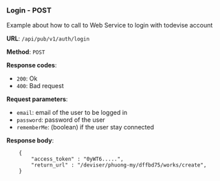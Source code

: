### Login - POST

Example about how to call to Web Service to login with todevise account

**URL**: `/api/pub/v1/auth/login`

**Method**: `POST`

**Response codes**: 
* `200`: Ok
* `400`: Bad request
  
**Request parameters**:
* `email`: email of the user to be logged in
* `password`: password of the user
* `rememberMe`: (boolean) if the user stay connected

**Response body**:

```
    {
        "access_token" : "0yWT6.....",
        "return_url" : "/deviser/phuong-my/dffbd75/works/create",
    }
```

